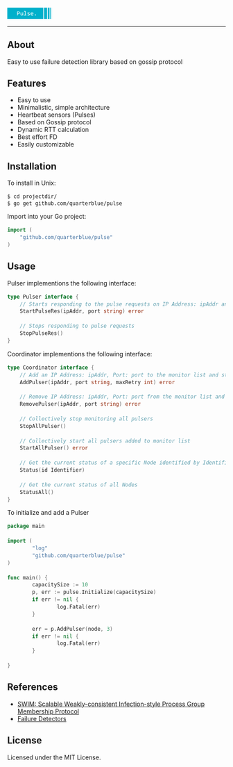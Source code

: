 
<p align="left">
        <img width="20%" src="https://raw.githubusercontent.com/quarterblue/pulse/main/static/pulselogo.png?token=ANKI23LN4KTYDEHVJKQIFVDBSF7L4" alt="Parsec logo">
</p>

---

## About

Easy to use failure detection library based on gossip protocol

## Features

- Easy to use
- Minimalistic, simple architecture
- Heartbeat sensors (Pulses)
- Based on Gossip protocol
- Dynamic RTT calculation
- Best effort FD
- Easily customizable


## Installation

To install in Unix:

```shell
$ cd projectdir/
$ go get github.com/quarterblue/pulse
```

Import into your Go project:

```go
import (
  	"github.com/quarterblue/pulse"
)
```


## Usage

Pulser implementions the following interface:

```go
type Pulser interface {
	// Starts responding to the pulse requests on IP Address: ipAddr and Port: port
	StartPulseRes(ipAddr, port string) error

	// Stops responding to pulse requests
	StopPulseRes()
}
```

Coordinator implementions the following interface:

```go
type Coordinator interface {
	// Add an IP Address: ipAddr, Port: port to the monitor list and start asking for pulses
	AddPulser(ipAddr, port string, maxRetry int) error

	// Remove IP Address: ipAddr, Port: port from the monitor list and stop asking for pulses
	RemovePulser(ipAddr, port string) error

	// Collectively stop monitoring all pulsers
	StopAllPulser()

	// Collectively start all pulsers added to monitor list
	StartAllPulser() error

	// Get the current status of a specific Node identified by Identifier
	Status(id Identifier)

	// Get the current status of all Nodes
	StatusAll()
}
```

To initialize and add a Pulser

```go
package main

import (
        "log"
        "github.com/quarterblue/pulse"
)

func main() {
        capacitySize := 10
        p, err := pulse.Initialize(capacitySize)
        if err != nil {
                log.Fatal(err)
        }
        
        err = p.AddPulser(node, 3)
        if err != nil {
                log.Fatal(err)
        }
        
}
```

## References

- <a href="https://www.cs.cornell.edu/projects/Quicksilver/public_pdfs/SWIM.pdf">SWIM: Scalable Weakly-consistent Infection-style Process Group Membership Protocol</a>
- <a href="https://www.cs.yale.edu/homes/aspnes/pinewiki/FailureDetectors.html">Failure Detectors</a>


## License

Licensed under the MIT License.
